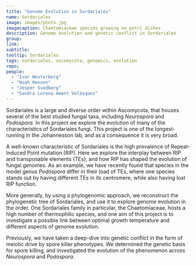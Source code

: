 ```yaml
---
title: "Genome Evolution in Sordariales"
name: Sordariales
image: images/photo.jpg
imagecaption: Chaetomiaceae species growing on petri dishes
description: Genome evolution and genetic conflict in Sordariales
group: 
link: 
subtitle: 
tooltip: Sordariales
tags: sordariales, ascomycota, genomics, evolution
repo: 
people:
  - "Ivar Westerberg"
  - "Noah Hensen"
  - "Jesper Svedberg"
  - "Sandra Lorena Ament Velásquez"
---
```


Sordariales is a large and diverse order within Ascomycota, that houses several of the best studied fungal taxa, including _Neurospora_ and _Podospora_. In this project we explore the evolution of many of the characteristics of Sordariales fungi. This project is one of the longest-running in the Johannesson lab, and as a consequence it is very broad.

A well-known characteristic of Sordariales is the high prevalence of Repeat-Induced Point mutation (RIP). Here we explore the interplay between RIP and transposable elements (TEs), and how RIP has shaped the evolution of fungal genomes. As an example, we have recently found that species in the model genus _Podospora_ differ in their load of TEs, where one species stands out by having different TEs in its centromere, while also having lost RIP function.

More generally, by using a phylogenomic approach, we reconstruct the phylogenetic tree of Sordariales, and use it to explore genome evolution in the order. One Sordariales family in particular, the Chaetomiaceae, hosts a high number of thermophilic species, and one aim of this project is to investigate a possible link between optimal growth temperature and different aspects of genome evolution.

Previously, we have taken a deep-dive into genetic conflict in the form of meiotic drive by spore killer phenotypes. We determined the genetic basis for spore killing, and investigated the evolution of the phenomenon across _Neurospora_ and _Podospora_.

